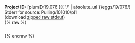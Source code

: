 **Project ID:** [plumID:19.076]({{ '/' | absolute_url }}eggs/19/076/)  
Stderr for source:  Pulling/101010/pl1   
(download [zipped raw stdout](pl1.plumed.stdout.txt.zip))  
{% raw %}
<pre>
</pre>
{% endraw %}
